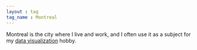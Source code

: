 ```yaml
---
layout : tag
tag_name : Montreal
--- 
```


Montreal is the city where I live and work, and I often use it as a subject for my [data visualization](/tags/DataVisualization) hobby.